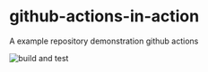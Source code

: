 # github-actions-in-action
A example repository demonstration github actions  

![build and test](https://github.com/percybolmer/github-actions-in-action/workflows/build%20and%20test/badge.svg?branch=main)
